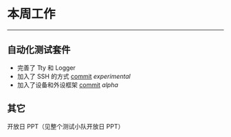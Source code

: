 # 本周工作

---

## 自动化测试套件

- 完善了 Tty 和 Logger
- 加入了 SSH 的方式 [commit](https://github.com/wychlw/autotester/commit/402818685ebfd3e30f8f790d7f91361adda4d175) *experimental*
- 加入了设备和外设框架 [commit](https://github.com/wychlw/autotester/commit/47bc8bc9d8395a23a21390fbc2ed9e2e16b4dc9c) *alpha*

## 其它

开放日 PPT（见整个测试小队开放日 PPT）